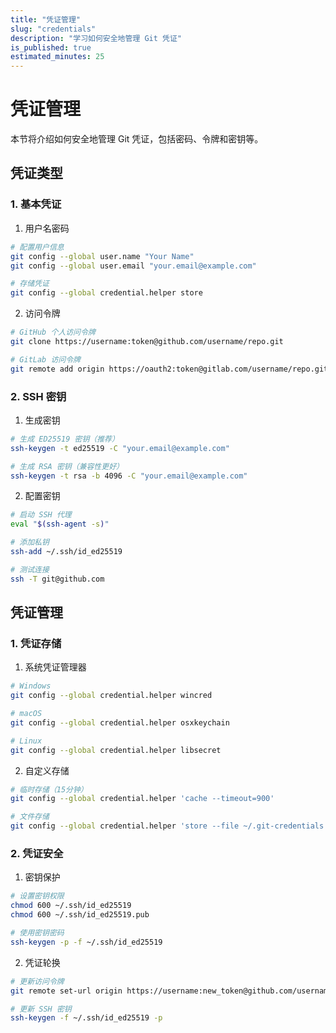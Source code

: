 ```yaml
---
title: "凭证管理"
slug: "credentials"
description: "学习如何安全地管理 Git 凭证"
is_published: true
estimated_minutes: 25
---
```


# 凭证管理

本节将介绍如何安全地管理 Git 凭证，包括密码、令牌和密钥等。

## 凭证类型

### 1. 基本凭证

1. 用户名密码
```bash
# 配置用户信息
git config --global user.name "Your Name"
git config --global user.email "your.email@example.com"

# 存储凭证
git config --global credential.helper store
```

2. 访问令牌
```bash
# GitHub 个人访问令牌
git clone https://username:token@github.com/username/repo.git

# GitLab 访问令牌
git remote add origin https://oauth2:token@gitlab.com/username/repo.git
```

### 2. SSH 密钥

1. 生成密钥
```bash
# 生成 ED25519 密钥（推荐）
ssh-keygen -t ed25519 -C "your.email@example.com"

# 生成 RSA 密钥（兼容性更好）
ssh-keygen -t rsa -b 4096 -C "your.email@example.com"
```

2. 配置密钥
```bash
# 启动 SSH 代理
eval "$(ssh-agent -s)"

# 添加私钥
ssh-add ~/.ssh/id_ed25519

# 测试连接
ssh -T git@github.com
```

## 凭证管理

### 1. 凭证存储

1. 系统凭证管理器
```bash
# Windows
git config --global credential.helper wincred

# macOS
git config --global credential.helper osxkeychain

# Linux
git config --global credential.helper libsecret
```

2. 自定义存储
```bash
# 临时存储（15分钟）
git config --global credential.helper 'cache --timeout=900'

# 文件存储
git config --global credential.helper 'store --file ~/.git-credentials'
```

### 2. 凭证安全

1. 密钥保护
```bash
# 设置密钥权限
chmod 600 ~/.ssh/id_ed25519
chmod 600 ~/.ssh/id_ed25519.pub

# 使用密钥密码
ssh-keygen -p -f ~/.ssh/id_ed25519
```

2. 凭证轮换
```bash
# 更新访问令牌
git remote set-url origin https://username:new_token@github.com/username/repo.git

# 更新 SSH 密钥
ssh-keygen -f ~/.ssh/id_ed25519 -p
```